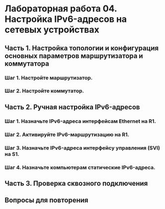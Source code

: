 # Лабораторная работа 04. Настройка IPv6-адресов на сетевых устройствах
## Часть 1. Настройка топологии и конфигурация основных параметров маршрутизатора и коммутатора
### Шаг 1. Настройте маршрутизатор.
### Шаг 2. Настройте коммутатор.
## Часть 2. Ручная настройка IPv6-адресов
### Шаг 1. Назначьте IPv6-адреса интерфейсам Ethernet на R1.
### Шаг 2. Активируйте IPv6-маршрутизацию на R1.
### Шаг 3. Назначьте IPv6-адреса интерфейсу управления (SVI) на S1.
### Шаг 4. Назначьте компьютерам статические IPv6-адреса.
## Часть 3. Проверка сквозного подключения
## Вопросы для повторения
